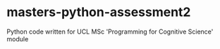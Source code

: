 # masters-python-assessment2

Python code written for UCL MSc 'Programming for Cognitive Science' module
